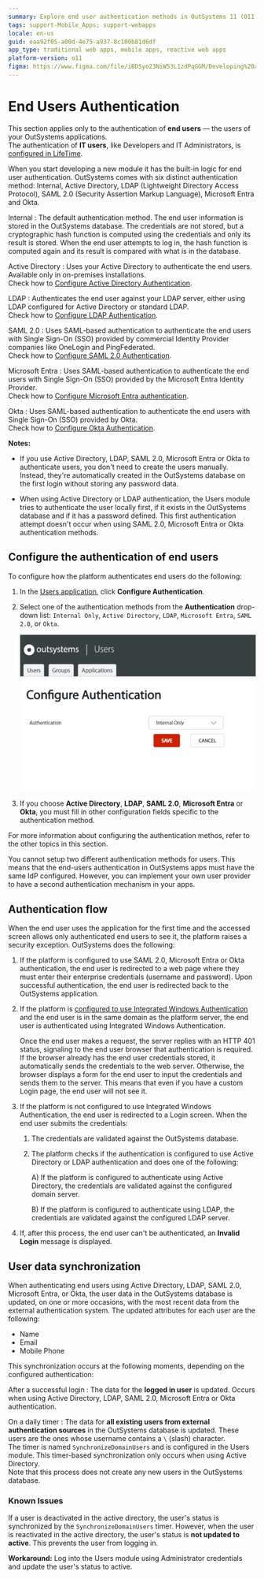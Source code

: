 ```yaml
---
summary: Explore end user authentication methods in OutSystems 11 (O11), including Internal, Active Directory, LDAP, SAML 2.0, Microsoft Entra, and Okta.
tags: support-Mobile_Apps; support-webapps
locale: en-us
guid: eaa92f05-a00d-4e75-a937-8c100b81d6df
app_type: traditional web apps, mobile apps, reactive web apps
platform-version: o11
figma: https://www.figma.com/file/iBD5yo23NiW53L1zdPqGGM/Developing%20an%20Application?node-id=280:60
---
```


# End Users Authentication

<div class="info" markdown="1">

This section applies only to the authentication of **end users** — the users of your OutSystems applications.  
The authentication of **IT users**, like Developers and IT Administrators, is [configured in LifeTime](../../../manage-platform-app-lifecycle/manage-it-teams/use-an-external-authentication-provider.md).

</div>

When you start developing a new module it has the built-in logic for end user authentication. OutSystems comes with six distinct authentication method: Internal, Active Directory, LDAP (Lightweight Directory Access Protocol), SAML 2.0 (Security Assertion Markup Language), Microsoft Entra and Okta.

Internal
:   The default authentication method. The end user information is stored in the OutSystems database. The credentials are not stored, but a cryptographic hash function is computed using the credentials and only its result is stored. When the end user attempts to log in, the hash function is computed again and its result is compared with what is in the database.

Active Directory
:   Uses your Active Directory to authenticate the end users. Available only in on-premises installations.  
    Check how to [Configure Active Directory Authentication](configure-active-directory.md).

LDAP
:   Authenticates the end user against your LDAP server, either using LDAP configured for Active Directory or standard LDAP.  
    Check how to [Configure LDAP Authentication](configure-ldap.md).

SAML 2.0
:   Uses SAML-based authentication to authenticate the end users with Single Sign-On (SSO) provided by commercial Identity Provider companies like OneLogin and PingFederated.  
    Check how to [Configure SAML 2.0 Authentication](configure-saml.md).

Microsoft Entra
:   Uses SAML-based authentication to authenticate the end users with Single Sign-On (SSO) provided by the Microsoft Entra Identity Provider.  
    Check how to [Configure Microsoft Entra authentication](configure-azuread.md).

Okta
:   Uses SAML-based authentication to authenticate the end users with Single Sign-On (SSO) provided by Okta.  
    Check how to [Configure Okta Authentication](configure-okta.md).

**Notes:**

* If you use Active Directory, LDAP, SAML 2.0, Microsoft Entra or Okta to authenticate users, you don't need to create the users manually. Instead, they're automatically created in the OutSystems database on the first login without storing any password data.

* When using Active Directory or LDAP authentication, the Users module tries to authenticate the user locally first, if it exists in the OutSystems database and if it has a password defined. This first authentication attempt doesn't occur when using SAML 2.0, Microsoft Entra or Okta authentication methods.

## Configure the authentication of end users

To configure how the platform authenticates end users do the following:

1. In the [Users application](../accessing-users.md), click **Configure Authentication**.

1. Select one of the authentication methods from the **Authentication** drop-down list: `Internal Only`, `Active Directory`, `LDAP`, `Microsoft Entra`, `SAML 2.0`, or `Okta`.

    ![Screenshot of LDAP authentication configuration options in OutSystems Users application](images/ldap-2.png "LDAP Authentication Configuration")

1. If you choose **Active Directory**, **LDAP**, **SAML 2.0**, **Microsoft Entra** or **Okta**, you must fill in other configuration fields specific to the authentication method. 

For more information about configuring the authentication methos, refer to the other topics in this section.

<div class="info" markdown="1">

You cannot setup two different authentication methods for users. This means that the end-users authentication in OutSystems apps must have the same IdP configured. However, you can implement your own user provider to have a second authentication mechanism in your apps.

</div>

## Authentication flow

When the end user uses the application for the first time and the accessed screen allows only authenticated end users to see it, the platform raises a security exception. OutSystems does the following:

1. If the platform is configured to use SAML 2.0, Microsoft Entra or Okta authentication, the end user is redirected to a web page where they must enter their enterprise credentials (username and password). Upon successful authentication, the end user is redirected back to the OutSystems application.

1. If the platform is [configured to use Integrated Windows Authentication](<integrated-authentication.md>) and the end user is in the same domain as the platform server, the end user is authenticated using Integrated Windows Authentication.

    Once the end user makes a request, the server replies with an HTTP 401 status, signaling to the end user browser that authentication is required. If the browser already has the end user credentials stored, it automatically sends the credentials to the web server. Otherwise, the browser displays a form for the end user to input the credentials and sends them to the server. This means that even if you have a custom Login page, the end user will not see it.

1. If the platform is not configured to use Integrated Windows Authentication, the end user is redirected to a Login screen. When the end user submits the credentials:

    1. The credentials are validated against the OutSystems database.

    1. The platform checks if the authentication is configured to use Active Directory or LDAP authentication and does one of the following:

        A) If the platform is configured to authenticate using Active Directory, the credentials are validated against the configured domain server.

        B) If the platform is configured to authenticate using LDAP, the credentials are validated against the configured LDAP server.

1. If, after this process, the end user can't be authenticated, an **Invalid Login** message is displayed.

## User data synchronization

When authenticating end users using Active Directory, LDAP, SAML 2.0, Microsoft Entra, or Okta, the user data in the OutSystems database is updated, on one or more occasions, with the most recent data from the external authentication system. The updated attributes for each user are the following:

* Name
* Email
* Mobile Phone

This synchronization occurs at the following moments, depending on the configured authentication:

After a successful login
:   The data for the **logged in user** is updated. Occurs when using Active Directory, LDAP, SAML 2.0, Microsoft Entra or Okta authentication.

On a daily timer
:   The data for **all existing users from external authentication sources** in the OutSystems database is updated. These users are the ones whose username contains a `\` (slash) character.  
The timer is named `SynchronizeDomainUsers` and is configured in the Users module. This timer-based synchronization only occurs when using Active Directory.  
Note that this process does not create any new users in the OutSystems database.

### Known Issues

If a user is deactivated in the active directory, the user's status is synchronized by the `SynchronizeDomainUsers` timer. However, when the user is reactivated in the active directory, the user's status is **not updated to active**. This prevents the user from logging in.

**Workaround:** Log into the Users module using Administrator credentials and update the user's status to active.

